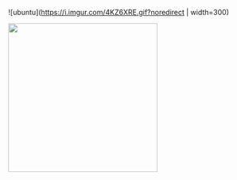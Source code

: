 ![ubuntu](https://i.imgur.com/4KZ6XRE.gif?noredirect | width=300)

<img src="https://i.imgur.com/4KZ6XRE.gif?noredirect" width="300" height="auto">